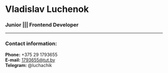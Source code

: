 # Vladislav Luchenok
### Junior ||| Frontend Developer

---

### Contact information:

**Phone:** +375 29 1793655<br>
**E-mail:** 1793655@tut.by<br>
**Telegram:** @luchachik<br>





